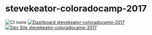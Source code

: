 # stevekeator-coloradocamp-2017

![CI none](https://img.shields.io/badge/ci-none-orange.svg)
[![Dashboard stevekeator-coloradocamp-2017](https://img.shields.io/badge/dashboard-stevekeator_coloradocamp_2017-yellow.svg)](https://dashboard.pantheon.io/sites/367194df-3563-4364-bb1a-4b7694ad98a5#dev/code)
[![Dev Site stevekeator-coloradocamp-2017](https://img.shields.io/badge/site-stevekeator_coloradocamp_2017-blue.svg)](http://dev-stevekeator-coloradocamp-2017.pantheonsite.io/)